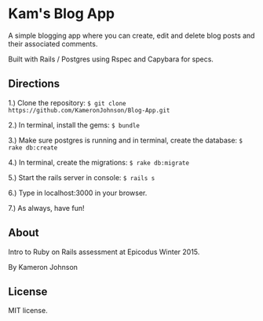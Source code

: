 Kam's Blog App
======

A simple blogging app where you can create, edit and delete blog posts and their associated comments.

Built with Rails / Postgres using Rspec and Capybara for specs.

Directions
---------

1.) Clone the repository:
`$ git clone https://github.com/KameronJohnson/Blog-App.git`

2.) In terminal, install the gems:
`$ bundle`

3.) Make sure postgres is running and in terminal, create the database:
`$ rake db:create`

4.) In terminal, create the migrations:
`$ rake db:migrate`

5.) Start the rails server in console:
`$ rails s`

6.) Type in localhost:3000 in your browser.

7.) As always, have fun!

About
-----

Intro to Ruby on Rails assessment at Epicodus Winter 2015.

By Kameron Johnson

License
-------

MIT license.

